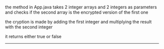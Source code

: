 
the method in App.java takes 2 integer arrays and 2 integers as parameters and 
checks if the second array is the encrypted version of the first one

the cryption is made by adding the first integer and multiplying the result with the second integer

it returns either true or false

-----